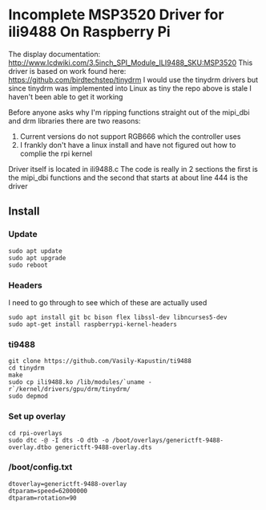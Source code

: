 # Incomplete MSP3520 Driver for ili9488 On Raspberry Pi 
The display documentation: http://www.lcdwiki.com/3.5inch_SPI_Module_ILI9488_SKU:MSP3520
This driver is based on work found here: https://github.com/birdtechstep/tinydrm
I would use the tinydrm drivers but since tinydrm was implemented into Linux as tiny the repo above is stale 
I haven't been able to get it working 

Before anyone asks why I'm ripping functions straight out of the mipi_dbi and drm libraries there are two reasons:
1. Current versions do not support RGB666 which the controller uses
2. I frankly don't have a linux install and have not figured out how to complie the rpi kernel

Driver itself is located in ili9488.c
The code is really in 2 sections the first is the mipi_dbi functions and the second that starts at about line 444 is the driver

## Install

### Update
~~~
sudo apt update
sudo apt upgrade
sudo reboot
~~~

### Headers
I need to go through to see which of these are actually used
~~~~
sudo apt install git bc bison flex libssl-dev libncurses5-dev
sudo apt-get install raspberrypi-kernel-headers
~~~~

### ti9488
~~~~
git clone https://github.com/Vasily-Kapustin/ti9488
cd tinydrm
make
sudo cp ili9488.ko /lib/modules/`uname -r`/kernel/drivers/gpu/drm/tinydrm/
sudo depmod
~~~~

### Set up overlay
~~~~
cd rpi-overlays
sudo dtc -@ -I dts -O dtb -o /boot/overlays/generictft-9488-overlay.dtbo generictft-9488-overlay.dts
~~~~

### /boot/config.txt
~~~~
dtoverlay=generictft-9488-overlay
dtparam=speed=62000000
dtparam=rotation=90
~~~~